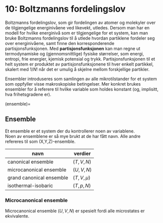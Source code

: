 # 10: Boltzmanns fordelingslov

Boltzmanns fordelingslov, som gir fordelingen av atomer og molekyler over de tilgjengelige energinivåene ved likevekt, utledes. Dersom man har en modell for hvilke energinivå som er tilgjengelige for et system, kan man bruke Boltzmanns fordelingslov til å utlede hvordan partiklene fordeler seg over energinivåene, samt finne den korresponderende partisjonsfunksjonen. Med **partisjonsfunksjonen** kan man regne ut termodynamiske og (gjennomsnittlige) fysiske størrelser, som energi, entropi, frie energier, kjemisk potensial og trykk. Partisjonsfunksjonen til et helt system er produktet av partisjonsfunksjonene til hver enkelt partikkel, skalert med $1/N!$ når det er umulig å skjelne mellom forskjellige partikler.

Ensembler introduseres som samlingen av alle mikrotilstander for et system som oppfyller visse makroskopiske betingelser. Mer konkret brukes ensembler for å referere til hvilke variable som holdes konstant (og, implisitt, hva frihetsgradene er).

(ensemble)=

## Ensemble

Et ensemble er et system der du kontrollerer noen av variablene.  
Noen av ensemblene er så mye brukt at de har fått navn. Alle andre refereres til som (X,Y,Z)-ensemble.

| navn                     | verdier       |
| ------------------------ | ------------- |
| canonical ensemble       | $(T, V, N)$   |
| microcanonical ensemble  | $(U, V, N)$   |
| grand canonical ensemble | $(T, V, \mu)$ |
| isothermal-isobaric      | $(T, p, N)$   |

### Microcanonical ensemble

Microcanonical ensemble $(U, V, N)$ er spesielt fordi alle microstates er ekvivalente.
